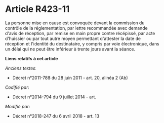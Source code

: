# Article R423-11

La personne mise en cause est convoquée devant la commission du contrôle de la réglementation, par lettre recommandée avec
demande d'avis de réception, par remise en main propre contre récépissé, par acte d'huissier ou par tout autre moyen
permettant d'attester la date de réception et l'identité du destinataire, y compris par voie électronique, dans un délai qui
ne peut être inférieur à trente jours avant la séance.

**Liens relatifs à cet article**

_Anciens textes_:

  - Décret n°2011-788 du 28 juin 2011 - art. 20, alinéa 2 (Ab)

_Codifié par_:

  - Décret n°2014-794 du 9 juillet 2014 - art.

_Modifié par_:

  - Décret n°2018-247 du 6 avril 2018 - art. 13
